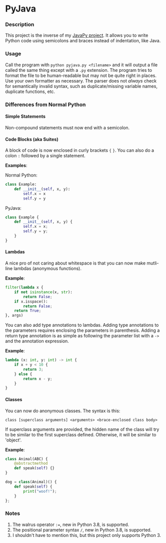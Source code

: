 # PyJava
### Description
This project is the inverse of my [JavaPy project](https://github.com/raptor4694/JavaPy). It allows you to write Python code using semicolons and braces instead of indentation, like Java.

### Usage
Call the program with `python pyjava.py <filename>` and it will output a file
called the same thing except with a `.py` extension.
The program tries to format the file to be human-readable but may not be quite right in places. Use your own formatter as necessary.
The parser does not *always* check for semantically invalid syntax, such as duplicate/missing variable names, duplicate functions, etc.

### Differences from Normal Python
#### Simple Statements
Non-compound statements must now end with a semicolon.

#### Code Blocks (aka Suites)
A block of code is now enclosed in curly brackets `{` `}`.
You can also do a colon `:` followed by a single statement.

**Examples**:

Normal Python:
```python
class Example:
    def __init__(self, x, y):
        self.x = x
        self.y = y
```
PyJava:
```python
class Example {
    def __init__(self, x, y) {
        self.x = x;
        self.y = y;
    }
}
```
<!--\_______________________________________________________________________
-->

#### Lambdas
A nice pro of not caring about whitespace is that you can now make mutli-line lambdas (anonymous functions).

**Example**:
```python
filter(lambda x {
    if not isinstance(x, str):
        return False;
    if x.isspace():
        return False;
    return True;
}, args)
```

You can also add type annotations to lambdas. Adding type annotations to the parameters requires enclosing the parameters in parenthesis. Adding a return type annotation is as simple as following the parameter list with a `->` and the annotation expression.

**Example**:
```python
lambda (x: int, y: int) -> int {
    if x + y < 10 {
        return 3;
    } else {
        return x - y;
    }
}
```

#### Classes
You can now do anonymous classes.
The syntax is this:

    class [superclass arguments] <arguments> <brace-enclosed class body>

If superclass arguments are provided, the hidden name of the class will try to be similar to the first superclass defined. Otherwise, it will be similar to 'object'.

**Example**:
```python
class Animal(ABC) {
    @abstractmethod
    def speak(self) {}
}

dog = class(Animal)() {
    def speak(self) {
        print("woof!");
    }
};
```

### Notes
1. The walrus operator `:=`, new in Python 3.8, is supported.
2. The positional parameter syntax `/`, new in Python 3.8, is supported.
3. I shouldn't have to mention this, but this project only supports Python 3.
